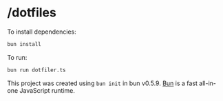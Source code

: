 # /dotfiles

To install dependencies:

```bash
bun install
```

To run:

```bash
bun run dotfiler.ts
```

This project was created using `bun init` in bun v0.5.9. [Bun](https://bun.sh) is a fast all-in-one JavaScript runtime.
